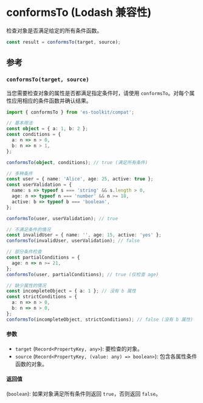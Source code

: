 # conformsTo (Lodash 兼容性)

检查对象是否满足给定的所有条件函数。

```typescript
const result = conformsTo(target, source);
```

## 参考

### `conformsTo(target, source)`

当您需要检查对象的属性是否都满足指定条件时，请使用 `conformsTo`。对每个属性应用相应的条件函数并确认结果。

```typescript
import { conformsTo } from 'es-toolkit/compat';

// 基本用法
const object = { a: 1, b: 2 };
const conditions = {
  a: n => n > 0,
  b: n => n > 1,
};

conformsTo(object, conditions); // true (满足所有条件)

// 多种条件
const user = { name: 'Alice', age: 25, active: true };
const userValidation = {
  name: s => typeof s === 'string' && s.length > 0,
  age: n => typeof n === 'number' && n >= 18,
  active: b => typeof b === 'boolean',
};

conformsTo(user, userValidation); // true

// 不满足条件的情况
const invalidUser = { name: '', age: 15, active: 'yes' };
conformsTo(invalidUser, userValidation); // false

// 部分条件检查
const partialConditions = {
  age: n => n >= 21,
};
conformsTo(user, partialConditions); // true (仅检查 age)

// 缺少属性的情况
const incompleteObject = { a: 1 }; // 没有 b 属性
const strictConditions = {
  a: n => n > 0,
  b: n => n > 0,
};
conformsTo(incompleteObject, strictConditions); // false (没有 b 属性)
```

#### 参数

- `target` (`Record<PropertyKey, any>`): 要检查的对象。
- `source` (`Record<PropertyKey, (value: any) => boolean>`): 包含各属性条件函数的对象。

#### 返回值

(`boolean`): 如果对象满足所有条件则返回 `true`，否则返回 `false`。
